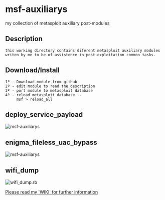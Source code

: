 # msf-auxiliarys
my collection of metasploit auxiliary post-modules


## Description
    this working directory contains diferent metasploit auxiliary modules
    writen by me to be of assistence in post-exploitation common tasks.

## Download/Install
    1º - Download module from github
    2º - edit module to read the description
    3º - port module to metasploit database
    4º - reload metasploit database ..
         msf > reload_all


## deploy_service_payload
![msf-auxiliarys](http://2.1m.yt/HhsOqs.jpg)

## enigma_fileless_uac_bypass
![msf-auxiliarys](http://1.1m.yt/RJUE8Zh.jpg)

## wifi_dump
![wifi_dump.rb](http://2.1m.yt/1Dic4st.jpg)

[Please read my 'WIKI' for further information](https://github.com/r00t-3xp10it/msf-auxiliarys/wiki/Welcome-to-the-msf-auxiliarys-wiki!)

